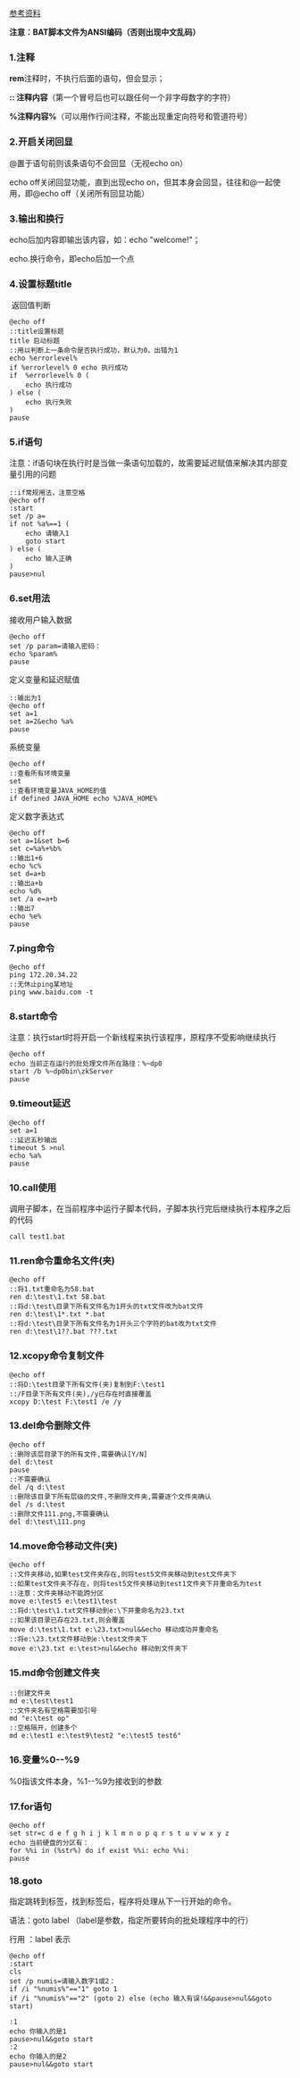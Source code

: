 [参考资料](https://blog.csdn.net/finghting321/article/details/105244088)

**注意：BAT脚本文件为ANSI编码（否则出现中文乱码）**

### 1.注释

**rem**注释时，不执行后面的语句，但会显示；

**:: 注释内容**（第一个冒号后也可以跟任何一个非字母数字的字符）

**%注释内容%**（可以用作行间注释，不能出现重定向符号和管道符号）

### 2.开启关闭回显

@置于语句前则该条语句不会回显（无视echo on）

echo off关闭回显功能，直到出现echo on，但其本身会回显，往往和@一起使用，即@echo off（关闭所有回显功能）

### 3.输出和换行

echo后加内容即输出该内容，如：echo "welcome!"；

echo.换行命令，即echo后加一个点

### 4.设置标题title

​     返回值判断

```
@echo off
::title设置标题
title 启动标题
::用以判断上一条命令是否执行成功，默认为0，出错为1
echo %errorlevel%
if %errorlevel% 0 echo 执行成功
if  %errorlevel% 0 (
	echo 执行成功
) else (
	echo 执行失败
)
pause
```

### 5.if语句

注意：if语句块在执行时是当做一条语句加载的，故需要延迟赋值来解决其内部变量引用的问题 

```
::if常规用法，注意空格
@echo off
:start
set /p a=
if not %a%==1 (
	echo 请输入1
	goto start
) else (
	echo 输入正确
)
pause>nul
```

### 6.set用法

接收用户输入数据

```
@echo off
set /p param=请输入密码：
echo %param%
pause
```

定义变量和延迟赋值

```
::输出为1
@echo off
set a=1
set a=2&echo %a%
pause
```

系统变量

```
@echo off
::查看所有环境变量
set
::查看环境变量JAVA_HOME的值
if defined JAVA_HOME echo %JAVA_HOME%
```

定义数字表达式

```
@echo off
set a=1&set b=6
set c=%a%+%b%
::输出1+6
echo %c%
set d=a+b
::输出a+b
echo %d%
set /a e=a+b
::输出7
echo %e%
pause
```

### 7.ping命令

```
@echo off
ping 172.20.34.22
::无休止ping某地址
ping www.baidu.com -t
```

### 8.start命令

 注意：执行start时将开启一个新线程来执行该程序，原程序不受影响继续执行 

```
@echo off
echo 当前正在运行的批处理文件所在路径：%~dp0
start /b %~dp0bin\zkServer
pause
```

### 9.timeout延迟

```
@echo off
set a=1
::延迟五秒输出
timeout 5 >nul
echo %a%
pause
```

### 10.call使用 

调用子脚本，在当前程序中运行子脚本代码，子脚本执行完后继续执行本程序之后的代码

```
call test1.bat
```

### 11.ren命令重命名文件(夹)

```
@echo off
::将1.txt重命名为58.bat
ren d:\test\1.txt 58.bat
::将d:\test\目录下所有文件名为1开头的txt文件改为bat文件
ren d:\test\1*.txt *.bat
::将d:\test\目录下所有文件名为1开头三个字符的bat改为txt文件
ren d:\test\1??.bat ???.txt
```

### 12.xcopy命令复制文件 

```
@echo off
::将D:\test目录下所有文件(夹)复制到F:\test1
::/F目录下所有文件(夹),/y已存在时直接覆盖
xcopy D:\test F:\test1 /e /y
```

### 13.del命令删除文件 

```
@echo off
::删除该层目录下的所有文件,需要确认[Y/N]
del d:\test
pause
::不需要确认
del /q d:\test
::删除该目录下所有层级的文件,不删除文件夹,需要逐个文件夹确认
del /s d:\test
::删除文件111.png,不需要确认
del d:\test\111.png
```

### 14.move命令移动文件(夹)

```
@echo off
::文件夹移动,如果test文件夹存在,则将test5文件夹移动到test文件夹下
::如果test文件夹不存在，则将test5文件夹移动到test1文件夹下并重命名为test
::注意：文件夹移动不能跨分区
move e:\test5 e:\test1\test
::将d:\test\1.txt文件移动到e:\下并重命名为23.txt
::如果该目录已存在23.txt,则会覆盖
move d:\test\1.txt e:\23.txt>nul&&echo 移动成功并重命名
::将e:\23.txt文件移动到e:\test文件夹下
move e:\23.txt e:\test>nul&&echo 移动到文件夹下
```

### 15.md命令创建文件夹

```
::创建文件夹
md e:\test\test1
::文件夹名有空格需要加引号
md "e:\test op"
::空格隔开，创建多个
md e:\test1 e:\test9\test2 "e:\test5 test6"
```

### 16.变量%0--%9

%0指该文件本身，%1--%9为接收到的参数

### 17.for语句

```
@echo off
set str=c d e f g h i j k l m n o p q r s t u v w x y z
echo 当前硬盘的分区有：
for %%i in (%str%) do if exist %%i: echo %%i:
pause
```

### 18.goto

  指定跳转到标签，找到标签后，程序将处理从下一行开始的命令。

  语法：goto label （label是参数，指定所要转向的批处理程序中的行）

  行用 ：label 表示

```
@echo off
:start
cls
set /p numis=请输入数字1或2：
if /i "%numis%"=="1" goto 1
if /i "%numis%"=="2" (goto 2) else (echo 输入有误!&&pause>nul&&goto start)

:1
echo 你输入的是1
pause>nul&&goto start
:2
echo 你输入的是2
pause>nul&&goto start
```